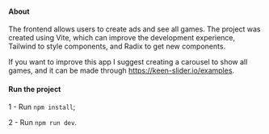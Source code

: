#### About

The frontend allows users to create ads and see all games. The project was created using Vite, which can improve the development experience, Tailwind to style components, and Radix to get new components.

If you want to improve this app I suggest creating a carousel to show all games, and it can be made through https://keen-slider.io/examples.


#### Run the project

1 - Run `npm install`; 

2 - Run `npm run dev`.
